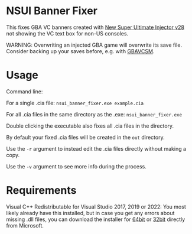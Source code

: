 # NSUI Banner Fixer

This fixes GBA VC banners created with [New Super Ultimate Injector v28](https://gbatemp.net/threads/discussion-new-super-ultimate-injector-nsui.500376/post-9174080) not showing the VC text box for non-US consoles.

WARNING: Overwriting an injected GBA game will overwrite its save file.
Consider backing up your saves before, e.g. with [GBAVCSM](https://github.com/TurdPooCharger/GBAVCSM).

# Usage

Command line:

For a single .cia file: `nsui_banner_fixer.exe example.cia`

For all .cia files in the same directory as the .exe: `nsui_banner_fixer.exe`

Double clicking the executable also fixes all .cia files in the directory.

By default your fixed .cia files will be created in the `out` directory.

Use the `-r` argument to instead edit the .cia files directly without making a copy.

Use the `-v` argument to see more info during the process.

#  Requirements

Visual C++ Redistributable for Visual Studio 2017, 2019 or 2022: You most  likely already have this installed, but in case you get any errors about missing .dll files, you can download the installer for [64bit](https://aka.ms/vs/16/release/vc_redist.x64.exe) or [32bit](https://aka.ms/vs/16/release/vc_redist.x86.exe) directly from Microsoft.
